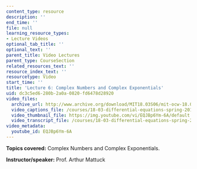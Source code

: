 ```yaml
---
content_type: resource
description: ''
end_time: ''
file: null
learning_resource_types:
- Lecture Videos
optional_tab_title: ''
optional_text: ''
parent_title: Video Lectures
parent_type: CourseSection
related_resources_text: ''
resource_index_text: ''
resourcetype: Video
start_time: ''
title: 'Lecture 6: Complex Numbers and Complex Exponentials'
uid: dc3c5ed6-280b-2a0a-0820-fd6478d28920
video_files:
  archive_url: http://www.archive.org/download/MIT18.03S06/mit-ocw-18.03-lec6-19feb2003-220k.mp4
  video_captions_file: /courses/18-03-differential-equations-spring-2010/98897e6b69aa5fe8be96931b42751569_EQJBp6Ym-6A.vtt
  video_thumbnail_file: https://img.youtube.com/vi/EQJBp6Ym-6A/default.jpg
  video_transcript_file: /courses/18-03-differential-equations-spring-2010/0c468db8171dc8f389fe7570d1564b8a_EQJBp6Ym-6A.pdf
video_metadata:
  youtube_id: EQJBp6Ym-6A
---
```


**Topics covered:** Complex Numbers and Complex Exponentials.

**Instructor/speaker:** Prof. Arthur Mattuck